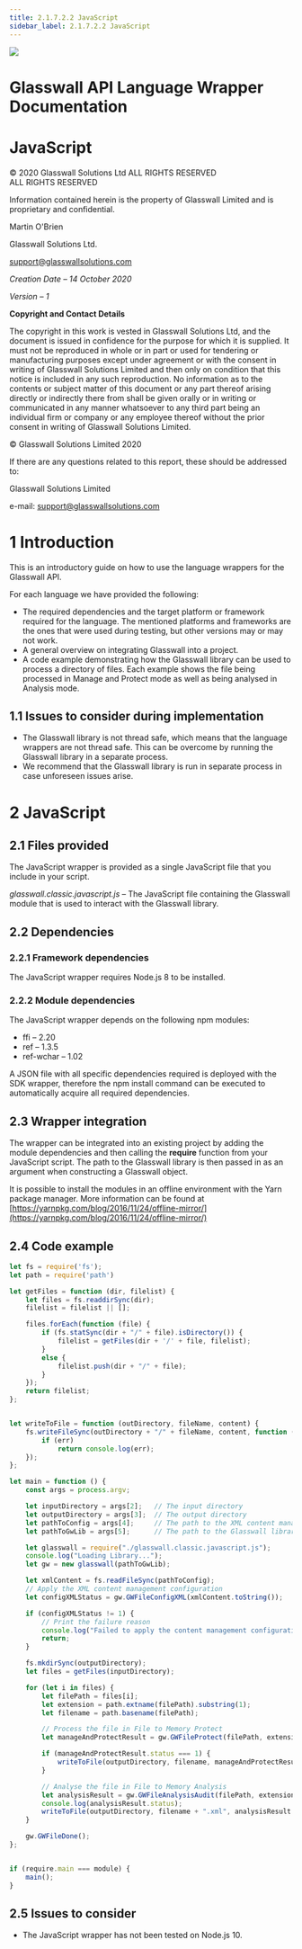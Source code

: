 ```yaml
---
title: 2.1.7.2.2 JavaScript 
sidebar_label: 2.1.7.2.2 JavaScript 
---
```


![](media/glasswalllogo.jpg)

<div style={{textAlign: 'center'}}>

# Glasswall API Language Wrapper Documentation
# JavaScript


&copy; 2020 Glasswall Solutions Ltd ALL RIGHTS RESERVED<br />
ALL RIGHTS RESERVED

Information contained herein is the property of Glasswall Limited and is proprietary and confidential.

Martin O'Brien

Glasswall Solutions Ltd.

[support@glasswallsolutions.com](mailto:support%40glasswallsolutions.com)
</div>

_Creation Date – 14 October 2020_

_Version – 1_

**Copyright and Contact Details**

The copyright in this work is vested in Glasswall Solutions Ltd, and the document is issued in confidence for the purpose for which it is supplied. It must not be reproduced in whole or in part or used for tendering or manufacturing purposes except under agreement or with the consent in writing of Glasswall Solutions Limited and then only on condition that this notice is included in any such reproduction. No information as to the contents or subject matter of this document or any part thereof arising directly or indirectly there from shall be given orally or in writing or communicated in any manner whatsoever to any third part being an individual firm or company or any employee thereof without the prior consent in writing of Glasswall Solutions Limited.

© Glasswall Solutions Limited 2020

If there are any questions related to this report, these should be addressed to:

Glasswall Solutions Limited

e-mail: [support@glasswallsolutions.com](mailto:support%40glasswallsolutions.com)
#

# 1 Introduction

This is an introductory guide on how to use the language wrappers for the Glasswall API.

For each language we have provided the following:

- The required dependencies and the target platform or framework required for the language. The mentioned platforms and frameworks are the ones that were used during testing, but other versions may or may not work.
- A general overview on integrating Glasswall into a project.
- A code example demonstrating how the Glasswall library can be used to process a directory of files. Each example shows the file being processed in Manage and Protect mode as well as being analysed in Analysis mode.


## 1.1 Issues to consider during implementation

- The Glasswall library is not thread safe, which means that the language wrappers are not thread safe. This can be overcome by running the Glasswall library in a separate process.
- We recommend that the Glasswall library is run in separate process in case unforeseen issues arise.


# 2 JavaScript


## 2.1 Files provided

The JavaScript wrapper is provided as a single JavaScript file that you include in your script.

_glasswall.classic.javascript.js_ – The JavaScript file containing the Glasswall module that is used to interact with the Glasswall library.


## 2.2 Dependencies


### 2.2.1 Framework dependencies

The JavaScript wrapper requires Node.js 8 to be installed.


### 2.2.2 Module dependencies

The JavaScript wrapper depends on the following npm modules:

- ffi – 2.20
- ref – 1.3.5
- ref-wchar – 1.02

A JSON file with all specific dependencies required is deployed with the SDK wrapper, therefore the npm install command can be executed to automatically acquire all required dependencies.


## 2.3 Wrapper integration

The wrapper can be integrated into an existing project by adding the module dependencies and then calling the **require** function from your JavaScript script. The path to the Glasswall library is then passed in as an argument when constructing a Glasswall object.

It is possible to install the modules in an offline environment with the Yarn package manager. More information can be found at [https://yarnpkg.com/blog/2016/11/24/offline-mirror/](https://yarnpkg.com/blog/2016/11/24/offline-mirror/)


## 2.4 Code example

```javascript
let fs = require('fs');
let path = require('path')

let getFiles = function (dir, filelist) {
    let files = fs.readdirSync(dir);
    filelist = filelist || [];

    files.forEach(function (file) {
        if (fs.statSync(dir + "/" + file).isDirectory()) {
            filelist = getFiles(dir + '/' + file, filelist);
        }
        else {
            filelist.push(dir + "/" + file);
        }
    });
    return filelist;
};


let writeToFile = function (outDirectory, fileName, content) {
    fs.writeFileSync(outDirectory + "/" + fileName, content, function (err) {
        if (err)
            return console.log(err);
    });
};

let main = function () {
    const args = process.argv;

    let inputDirectory = args[2];   // The input directory
    let outputDirectory = args[3];  // The output directory
    let pathToConfig = args[4];     // The path to the XML content management configuration
    let pathToGwLib = args[5];      // The path to the Glasswall library

    let glasswall = require("./glasswall.classic.javascript.js");
    console.log("Loading Library...");
    let gw = new glasswall(pathToGwLib);

    let xmlContent = fs.readFileSync(pathToConfig);
    // Apply the XML content management configuration
    let configXMLStatus = gw.GWFileConfigXML(xmlContent.toString());

    if (configXMLStatus != 1) {
        // Print the failure reason
        console.log("Failed to apply the content management configuration for the following reason: " + gw.GWFileErrorMsg());
        return;
    }

    fs.mkdirSync(outputDirectory);
    let files = getFiles(inputDirectory);

    for (let i in files) {
        let filePath = files[i];
        let extension = path.extname(filePath).substring(1);
        let filename = path.basename(filePath);

        // Process the file in File to Memory Protect
        let manageAndProtectResult = gw.GWFileProtect(filePath, extension);

        if (manageAndProtectResult.status === 1) {
            writeToFile(outputDirectory, filename, manageAndProtectResult.fileBuffer);
        }

        // Analyse the file in File to Memory Analysis
        let analysisResult = gw.GWFileAnalysisAudit(filePath, extension);
        console.log(analysisResult.status);
        writeToFile(outputDirectory, filename + ".xml", analysisResult.xmlReport);
    }

    gw.GWFileDone();
};


if (require.main === module) {
    main();
}


```

## 2.5 Issues to consider

- The JavaScript wrapper has not been tested on Node.js 10.
